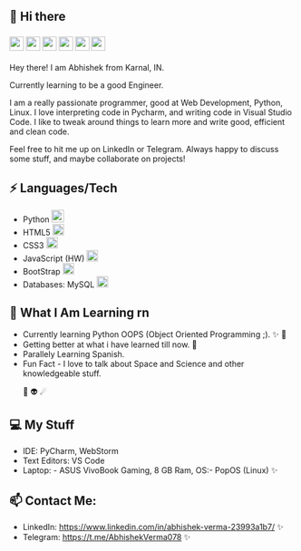 <h2> 👋 Hi there </h2>
<h3>
	
<img src = "https://cdn3.iconfinder.com/data/icons/logos-and-brands-adobe/512/267_Python-512.png" width = "25"> 
<img src = "https://cdn.iconscout.com/icon/free/png-256/html5-40-1175193.png" width = "25">   
<img src = "https://cdn4.iconfinder.com/data/icons/social-media-logos-6/512/121-css3-512.png" width = "25">   
<img src = "https://upload.wikimedia.org/wikipedia/commons/thumb/9/99/Unofficial_JavaScript_logo_2.svg/1024px-Unofficial_JavaScript_logo_2.svg.png" width = "25">   
<img src = "https://cdn.iconscout.com/icon/free/png-256/bootstrap-226077.png" width = "25">     
<img src = "https://i2.wp.com/blogs.perficient.com/files/2015/09/Azure-SQL-Database.png?fit=512%2C512&ssl=1" width = "25">     
     
</h3>
Hey there! I am Abhishek from Karnal, IN.

Currently learning to be a good Engineer.

I am a really passionate programmer, good at Web Development, Python, Linux. I love interpreting code in Pycharm, and writing code in Visual Studio Code. I like to tweak around things to learn more and write good, efficient and clean code.

Feel free to hit me up on LinkedIn or Telegram. Always happy to discuss some stuff, and maybe collaborate on projects!


## ⚡ Languages/Tech

 - Python <img src = "https://cdn3.iconfinder.com/data/icons/logos-and-brands-adobe/512/267_Python-512.png" width = "22">
 - HTML5 <img src = "https://cdn.iconscout.com/icon/free/png-256/html5-40-1175193.png" width = "20">
 - CSS3 <img src = "https://cdn4.iconfinder.com/data/icons/social-media-logos-6/512/121-css3-512.png" width = "20">   
 - JavaScript (HW) <img src = "https://upload.wikimedia.org/wikipedia/commons/thumb/9/99/Unofficial_JavaScript_logo_2.svg/1024px-Unofficial_JavaScript_logo_2.svg.png" width = "20">   
 - BootStrap <img src = "https://cdn.iconscout.com/icon/free/png-256/bootstrap-226077.png" width = "20">     
 - Databases: MySQL <img src = "https://i2.wp.com/blogs.perficient.com/files/2015/09/Azure-SQL-Database.png?fit=512%2C512&ssl=1" width = "20">     
 
##  👀 What I Am Learning rn

- Currently learning Python OOPS (Object Oriented Programming ;). ✨ 🧠
- Getting better at what i have learned till now. 🧠
- Parallely Learning Spanish.
- Fun Fact - I love to talk about Space and Science and other knowledgeable stuff. <p> 🌌 👽 &#9732; </p>


##  💻 My Stuff

 - IDE: PyCharm, WebStorm
 - Text Editors: VS Code
 - Laptop:
			- ASUS VivoBook Gaming, 8 GB Ram, OS:- PopOS (Linux) ✨

## 📫  Contact Me:

 - LinkedIn: https://www.linkedin.com/in/abhishek-verma-23993a1b7/  ✨
 - Telegram: https://t.me/AbhishekVerma078  ✨
 
